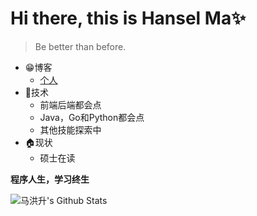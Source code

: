 # Hi there, this is Hansel Ma&#x2728;

> Be better than before.

- &#x1F601;博客
  - [个人](https://mhsfire.cn/)
- &#x1F680;技术
  - 前端后端都会点
  - Java，Go和Python都会点
  - 其他技能探索中
- &#x1F3E0;现状
  - 硕士在读

**程序人生，学习终生**

![马洪升's Github Stats](https://github-readme-stats.vercel.app/api?username=Mahongsheng&show_icons=true&theme=cobalt)
